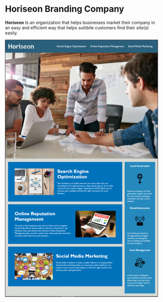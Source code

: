 # Horiseon Branding Company

**Horiseon** Is an organization that helps businesses market their company in an easy and efficient way that helps suitibile customers find their site(s) easily.

![alt text](assets/images/Screenshot%202021-02-05%20135604.png)

